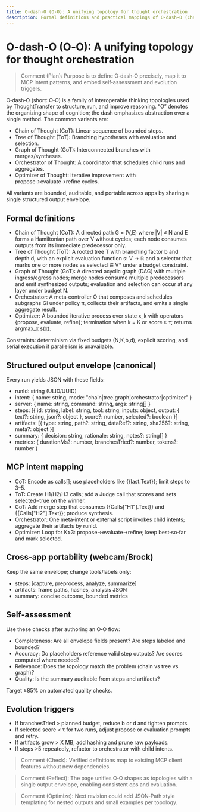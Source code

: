```yaml
---
title: O‑dash‑O (O‑O): A unifying topology for thought orchestration
description: Formal definitions and practical mappings of O‑dash‑O (Chain/Tree/Graph/Orchestrator/Optimizer of Thought) within ThoughtTransfer, aligned to PMCR‑O.
---
```


# O‑dash‑O (O‑O): A unifying topology for thought orchestration

> Comment (Plan): Purpose is to define O‑dash‑O precisely, map it to MCP intent patterns, and embed self‑assessment and evolution triggers.

O‑dash‑O (short: O‑O) is a family of interoperable thinking topologies used by ThoughtTransfer to structure, run, and improve reasoning. “O” denotes the organizing shape of cognition; the dash emphasizes abstraction over a single method. The common variants are:

- Chain of Thought (CoT): Linear sequence of bounded steps.
- Tree of Thought (ToT): Branching hypotheses with evaluation and selection.
- Graph of Thought (GoT): Interconnected branches with merges/syntheses.
- Orchestrator of Thought: A coordinator that schedules child runs and aggregates.
- Optimizer of Thought: Iterative improvement with propose→evaluate→refine cycles.

All variants are bounded, auditable, and portable across apps by sharing a single structured output envelope.

## Formal definitions

- Chain of Thought (CoT): A directed path G = (V,E) where |V| ≤ N and E forms a Hamiltonian path over V without cycles; each node consumes outputs from its immediate predecessor only.
- Tree of Thought (ToT): A rooted tree T with branching factor b and depth d, with an explicit evaluation function s: V → ℝ and a selector that marks one or more nodes as selected ∈ V* under a budget constraint.
- Graph of Thought (GoT): A directed acyclic graph (DAG) with multiple ingress/egress nodes; merge nodes consume multiple predecessors and emit synthesized outputs; evaluation and selection can occur at any layer under budget N.
- Orchestrator: A meta‑controller O that composes and schedules subgraphs Gi under policy π, collects their artifacts, and emits a single aggregate result.
- Optimizer: A bounded iterative process over state x_k with operators {propose, evaluate, refine}; termination when k = K or score ≥ τ; returns argmax_x s(x).

Constraints: determinism via fixed budgets (N,K,b,d), explicit scoring, and serial execution if parallelism is unavailable.

## Structured output envelope (canonical)

Every run yields JSON with these fields:

- runId: string (ULID/UUID)
- intent: { name: string, mode: "chain|tree|graph|orchestrator|optimizer" }
- server: { name: string, command: string, args: string[] }
- steps: [{ id: string, label: string, tool: string, inputs: object, output: { text?: string, json?: object }, score?: number, selected?: boolean }]
- artifacts: [{ type: string, path?: string, dataRef?: string, sha256?: string, meta?: object }]
- summary: { decision: string, rationale: string, notes?: string[] }
- metrics: { durationMs?: number, branchesTried?: number, tokens?: number }

## MCP intent mapping

- CoT: Encode as calls[]; use placeholders like {{last.Text}}; limit steps to 3–5.
- ToT: Create H1/H2/H3 calls; add a Judge call that scores and sets selected=true on the winner.
- GoT: Add merge step that consumes {{Calls["H1"].Text}} and {{Calls["H2"].Text}}; produce synthesis.
- Orchestrator: One meta‑intent or external script invokes child intents; aggregate their artifacts by runId.
- Optimizer: Loop for K≤3: propose→evaluate→refine; keep best‑so‑far and mark selected.

## Cross‑app portability (webcam/Brock)

Keep the same envelope; change tools/labels only:

- steps: [capture, preprocess, analyze, summarize]
- artifacts: frame paths, hashes, analysis JSON
- summary: concise outcome, bounded metrics

## Self‑assessment

Use these checks after authoring an O‑O flow:

- Completeness: Are all envelope fields present? Are steps labeled and bounded?
- Accuracy: Do placeholders reference valid step outputs? Are scores computed where needed?
- Relevance: Does the topology match the problem (chain vs tree vs graph)?
- Quality: Is the summary auditable from steps and artifacts?

Target ≥85% on automated quality checks.

## Evolution triggers

- If branchesTried > planned budget, reduce b or d and tighten prompts.
- If selected score < τ for two runs, adjust propose or evaluation prompts and retry.
- If artifacts grow > X MB, add hashing and prune raw payloads.
- If steps >5 repeatedly, refactor to orchestrator with child intents.

> Comment (Check): Verified definitions map to existing MCP client features without new dependencies.

> Comment (Reflect): The page unifies O‑O shapes as topologies with a single output envelope, enabling consistent ops and evaluation.

> Comment (Optimize): Next revision could add JSON‑Path style templating for nested outputs and small examples per topology.
